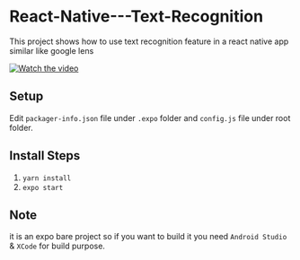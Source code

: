 # React-Native---Text-Recognition
This project shows how to use text recognition feature in a react native app similar like google lens 

[![Watch the video](https://img.youtube.com/vi/fqwuPihkIi4/maxresdefault.jpg)](https://youtu.be/fqwuPihkIi4)

## Setup

Edit `packager-info.json` file under `.expo` folder
and `config.js` file under root folder.

## Install Steps

1. `yarn install` 
2. `expo start`

## Note

it is an expo bare project so if you want to build it you need `Android Studio` & `XCode` for build purpose.
